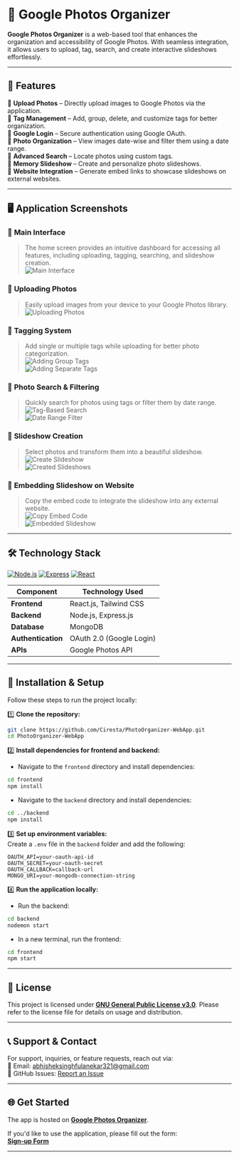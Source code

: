 # 📸 **Google Photos Organizer**  

**Google Photos Organizer** is a web-based tool that enhances the organization and accessibility of Google Photos. With seamless integration, it allows users to upload, tag, search, and create interactive slideshows effortlessly.  

---

## 🚀 **Features**  

🔹 **Upload Photos** – Directly upload images to Google Photos via the application.  
🔹 **Tag Management** – Add, group, delete, and customize tags for better organization.  
🔹 **Google Login** – Secure authentication using Google OAuth.  
🔹 **Photo Organization** – View images date-wise and filter them using a date range.  
🔹 **Advanced Search** – Locate photos using custom tags.  
🔹 **Memory Slideshow** – Create and personalize photo slideshows.  
🔹 **Website Integration** – Generate embed links to showcase slideshows on external websites.  

---

## 🖥️ **Application Screenshots**  

### 🔹 **Main Interface**  
> The home screen provides an intuitive dashboard for accessing all features, including uploading, tagging, searching, and slideshow creation.  
![Main Interface](showcase/1_main_interface.png)  

### 🔹 **Uploading Photos**  
> Easily upload images from your device to your Google Photos library.  
![Uploading Photos](showcase/2_uploading_images_uploading_interface.png)  

### 🔹 **Tagging System**  
> Add single or multiple tags while uploading for better photo categorization.  
![Adding Group Tags](showcase/3_adding_grouptags_uploading_interface.png)  
![Adding Separate Tags](showcase/4_adding_seperate_tags_uploading_interface.png)  

### 🔹 **Photo Search & Filtering**  
> Quickly search for photos using tags or filter them by date range.  
![Tag-Based Search](showcase/5_tag_based_search.png)  
![Date Range Filter](showcase/6_filter_range_photos_using_date_range.png)  

### 🔹 **Slideshow Creation**  
> Select photos and transform them into a beautiful slideshow.  
![Create Slideshow](showcase/7_create_slideshow.png)  
![Created Slideshows](showcase/8_created_slideshows_interface.png)  

### 🔹 **Embedding Slideshow on Website**  
> Copy the embed code to integrate the slideshow into any external website.  
![Copy Embed Code](showcase/9_copy_code_of_created_slideshow.png)  
![Embedded Slideshow](showcase/10_embeded_slideshow_demo_in_website.png)  

---

## 🛠️ **Technology Stack**  


[![Node.js](https://img.shields.io/badge/Node.js-20.10.0-339933?logo=nodedotjs&logoColor=white)](https://nodejs.org/)
[![Express](https://img.shields.io/badge/Express-4.21.1-000000?logo=express&logoColor=white)](https://expressjs.com/)
[![React](https://img.shields.io/badge/React-18.3.1-61DAFB?logo=react&logoColor=white)](https://reactjs.org/)

| Component    | Technology Used       |
|-------------|----------------------|
| **Frontend** | React.js, Tailwind CSS |
| **Backend** | Node.js, Express.js  |
| **Database** | MongoDB  |
| **Authentication** | OAuth 2.0 (Google Login)  |
| **APIs** | Google Photos API  |

---

## 🔧 **Installation & Setup**  

Follow these steps to run the project locally:  

1️⃣ **Clone the repository:**  
```sh
git clone https://github.com/Ciresta/PhotoOrganizer-WebApp.git
cd PhotoOrganizer-WebApp
```  

2️⃣ **Install dependencies for frontend and backend:**  
   - Navigate to the `frontend` directory and install dependencies:
   ```sh
   cd frontend
   npm install
   ```

   - Navigate to the `backend` directory and install dependencies:
   ```sh
   cd ../backend
   npm install
   ```

3️⃣ **Set up environment variables:**  
   Create a `.env` file in the `backend` folder and add the following:  
   ```
   OAUTH_API=your-oauth-api-id
   OAUTH_SECRET=your-oauth-secret
   OAUTH_CALLBACK=callback-url
   MONGO_URI=your-mongodb-connection-string
   ```

4️⃣ **Run the application locally:**  
   - Run the backend:
   ```sh
   cd backend
   nodemon start
   ```

   - In a new terminal, run the frontend:
   ```sh
   cd frontend
   npm start
   ```

---

## 📜 **License**  

This project is licensed under **[GNU General Public License v3.0](LICENSE)**. Please refer to the license file for details on usage and distribution.  

---

## 📞 **Support & Contact**  

For support, inquiries, or feature requests, reach out via:  
📧 Email: [abhisheksinghfulanekar321@gmail.com](mailto:abhisheksinghfulanekar321@gmail.com)  
🐙 GitHub Issues: [Report an Issue](https://github.com/Ciresta/PhotoOrganizer-WebApp/issues)  

---

## 🌐 **Get Started**  

The app is hosted on **[Google Photos Organizer](https://photoorganizer.netlify.app/)**.  

If you'd like to use the application, please fill out the form:  
[**Sign-up Form**](https://forms.gle/LUPKBcd4STaRrm7k6)

---

